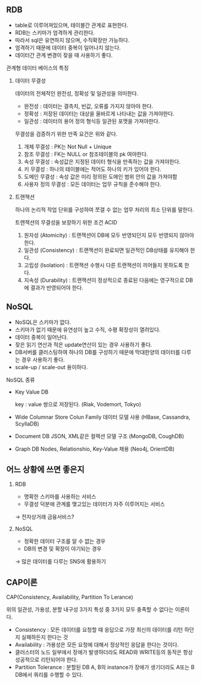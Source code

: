 ## RDB

- table로 이루어져있으며, 테이블간 관계로  표현한다.
- RDB는 스키마가 엄격하게 관리한다.
- 따라서 sql은 유연하지 않으며, 수직확장만 가능하다.
- 엄격하기 때문에 데이터 중복이 일어나지 않는다.
- 데이터간 관계 변경이 잦을 때 사용하기 좋다.

관계형 데이터 베이스의 특징

1. 데이터 무결성
    
    데이터의 전체적인 완전성, 정확성 및 일관성을 의미한다.
    
    - 완전성 : 데이터는 결측치, 빈값, 오류를 가지지 않아야 한다.
    - 정확성 : 저장된 데이터는 대상을 올바르게 나타내는 값을 가져야한다.
    - 일관성 : 데이터의 용어 정의 형식등 일관된 포맷을 가져야한다.
    
    무결성을 검증하기 위한 만족 요건은 위와 같다.
    
    1. 개체 무결성 : PK는 Not Null + Unique
    2. 참조 무결성 : FK는 NULL or 참조테이블의 pk 여야한다.
    3. 속성 무결성 : 속성값은 지정된 데이터 형식을 만족하는 값을 가져야한다.
    4. 키 무결성 : 하나의 테이블에는 적어도 하나의 키가 있어야 한다.
    5. 도메인 무결성 : 속성 값은 미리 정의된 도메인 범위 안의 값을 가져야함
    6. 사용자 정의 무결성 : 모든 데이터는 업무 규칙을 준수해야 한다.
    
2. 트랜잭션
    
    하나의 논리적 작업 단위를 구성하여 쪼갤 수 없는 업무 처리의 최소 단위를 말한다.
    
    트랜잭션의 무결성을 보장하기 위한 조건 ACID
    
    1. 원자성 (Atomicity) : 
    트랜잭션이 DB에 모두 반영되던지 모두 반영되지 않아야 한다.
    2. 일관성 (Consistency) : 
    트랜잭션이 완료되면 일관적인 DB상태를 유지해야 한다.
    3. 고립성 (Isolation) : 
    트랜잭션 수행시 다른 트랜잭션이 끼어들지 못하도록 한다.
    4. 지속성 (Durability) : 
    트랜잭션이 정상적으로 종료된 다음에는 영구적으로 DB에 결과가 반영되어야 한다.

## NoSQL

- NoSQL은 스키마가 없다.
- 스키마가 없기 때문에 유연성이 높고 수직, 수평 확장성이 열려있다.
- 데이터 중복이 일어난다.
- 잦은 읽기 연산과 적은 update연산이 있는 경우 사용하기 좋다.
- DB서버를 클러스팅하여 하나의 DB를 구성하기 때문에 막대한양의 데이터를 다루는 경우 사용하기 좋다.
- scale-up / scale-out 용이하다.

NoSQL 종류

- Key Value DB
    
    key : value 쌍으로 저장된다. (Riak, Vodemort, Tokyo)
    
- Wide Columnar Store
Colun Family 데이터 모델 사용 (HBase, Cassandra, ScyllaDB)
- Document DB
JSON, XML같은 컬렉션 모델 구조 (MongoDB, CoughDB)
- Graph DB
Nodes, Relationshio, Key-Value 채용 (Neo4j, OrientDB)

## 어느 상황에 쓰면 좋은지

1. RDB
    - 명확한 스키마를 사용하는 서비스
    - 무결성 덕분에 관계를 맺고있는 데이터가 자주 이루어지는 서비스
    
    → 전자상거래 금융서비스?
    
2. NoSQL
    - 정확한 데이터 구조를 알 수 없는 경우
    - DB의 변경 및 확장이 야기되는 경우
    
    → 많은 데이터를 다루는 SNS에 활용하기 



## CAP이론

CAP(Consistency, Availability, Partition To Lerance)

위의 일관성, 가용성, 분할 내구성 3가지 특성 중 3가지 모두 충족할 수 없다는 이론이다.

- Consistency : 
모든 데이터를 요청할 때 응답으로 가장 최신의 데이터를 리턴 하던지 실패하든지 한다는 것
- Availability : 
가용성은 모든 요청에 대해서 정상적인 응답을 한다는 것이다.
- 클러스터의 노드 일부에서 장애가 발생하더라도 READ와 WRITE등의 동작은 항상 성공적으로 리턴되어야 한다.
- Partition Tolerance : 
분할된 DB A, B의 instance가 장애가 생기더라도 A또는 B DB에서 쿼리를 수행할 수 있다.
